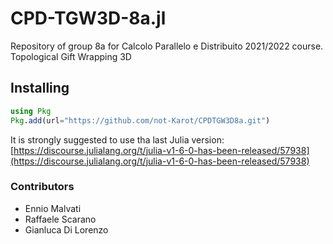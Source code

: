 # CPD-TGW3D-8a.jl

Repository of group 8a for Calcolo Parallelo e Distribuito 2021/2022 course.
Topological Gift Wrapping 3D

## Installing

```julia
using Pkg
Pkg.add(url="https://github.com/not-Karot/CPDTGW3D8a.git")
```
It is strongly suggested to use tha last Julia version:
[https://discourse.julialang.org/t/julia-v1-6-0-has-been-released/57938](https://discourse.julialang.org/t/julia-v1-6-0-has-been-released/57938)


### Contributors

- Ennio Malvati
- Raffaele Scarano
- Gianluca Di Lorenzo


